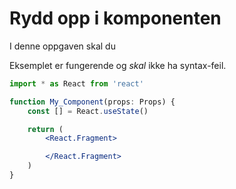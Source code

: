 # Rydd opp i komponenten

I denne oppgaven skal du

Eksemplet er fungerende og _skal_ ikke ha syntax-feil.

```jsx
import * as React from 'react'

function My_Component(props: Props) {
    const [] = React.useState()

    return (
        <React.Fragment>

        </React.Fragment>
    )
}


```